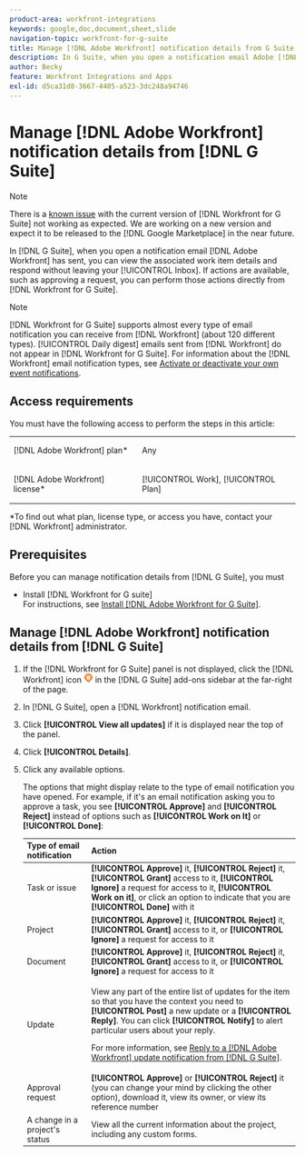 ```yaml
---
product-area: workfront-integrations
keywords: google,doc,document,sheet,slide
navigation-topic: workfront-for-g-suite
title: Manage [!DNL Adobe Workfront] notification details from G Suite
description: In G Suite, when you open a notification email Adobe [!DNL Workfront] has sent, you can view the associated work item details and respond without leaving your Inbox. If actions are available, such as approving a request, you can perform those actions directly from Workfront for G Suite.
author: Becky
feature: Workfront Integrations and Apps
exl-id: d5ca31d8-3667-4405-a523-3dc248a94746
---
```

# Manage [!DNL Adobe Workfront] notification details from [!DNL G Suite]

>[!NOTE]
>
>There is a [known issue](https://experienceleague.adobe.com/docs/workfront-known-issues/issues/new-workfront-experience/wf-current/wf-integrations-error-when-opening-wf-for-gsuite.html?lang=en) with the current version of [!DNL Workfront for G Suite] not working as expected. We are working on a new version and expect it to be released to the [!DNL Google Marketplace] in the near future. 

In [!DNL G Suite], when you open a notification email [!DNL Adobe Workfront] has sent, you can view the associated work item details and respond without leaving your [!UICONTROL Inbox]. If actions are available, such as approving a request, you can perform those actions directly from [!DNL Workfront for G Suite].

>[!NOTE]
>
> [!DNL Workfront for G Suite] supports almost every type of email notification you can receive from [!DNL Workfront] (about 120 different types). [!UICONTROL Daily digest] emails sent from [!DNL Workfront] do not appear in [!DNL Workfront for G Suite]. For information about the [!DNL Workfront] email notification types, see [Activate or deactivate your own event notifications](../../workfront-basics/using-notifications/activate-or-deactivate-your-own-event-notifications.md).

## Access requirements

You must have the following access to perform the steps in this article:

<table style="table-layout:auto"> 
 <col> 
 <col> 
 <tbody> 
  <tr> 
   <td role="rowheader">[!DNL Adobe Workfront] plan*</td> 
   <td> <p>Any</p> </td> 
  </tr> 
  <tr> 
   <td role="rowheader">[!DNL Adobe Workfront] license*</td> 
   <td> <p>[!UICONTROL Work], [!UICONTROL Plan]</p> </td> 
  </tr> 
  </tbody> 
</table>

&#42;To find out what plan, license type, or access you have, contact your [!DNL Workfront] administrator.

## Prerequisites

Before you can manage notification details from [!DNL G Suite], you must

* Install [!DNL Workfront for G suite]\
   For instructions, see [Install [!DNL Adobe Workfront for G Suite]](../../workfront-integrations-and-apps/workfront-for-g-suite/install-workfront-for-gsuite.md).

## Manage [!DNL Adobe Workfront] notification details from [!DNL G Suite]

1. If the [!DNL Workfront for G Suite] panel is not displayed, click the [!DNL Workfront] icon ![](assets/wf-lion-icon.png) in the [!DNL G Suite] add-ons sidebar at the far-right of the page.
1. In [!DNL G Suite], open a [!DNL Workfront] notification email.
1. Click **[!UICONTROL View all updates]** if it is displayed near the top of the panel.
1. Click **[!UICONTROL Details]**.
1. Click any available options.

   The options that might display relate to the type of email notification you have opened. For example, if it's an email notification asking you to approve a task, you see **[!UICONTROL Approve]** and **[!UICONTROL Reject]** instead of options such as **[!UICONTROL Work on It]** or **[!UICONTROL Done]**:

   <table style="table-layout:auto"> 
    <col> 
    <col> 
    <thead> 
     <tr> 
      <th>Type of email notification</th> 
      <th>Action</th> 
     </tr> 
    </thead> 
    <tbody> 
     <tr> 
      <td>Task or issue</td> 
      <td><strong>[!UICONTROL Approve]</strong> it, <strong>[!UICONTROL Reject]</strong> it, <strong>[!UICONTROL Grant]</strong> access to it, <strong>[!UICONTROL Ignore]</strong> a request for access to it, <strong>[!UICONTROL Work on it]</strong>, or click an option to indicate that you are <strong>[!UICONTROL Done]</strong> with it</td> 
     </tr> 
     <tr> 
      <td>Project</td> 
      <td><strong>[!UICONTROL Approve]</strong> it, <strong>[!UICONTROL Reject]</strong> it, <strong>[!UICONTROL Grant]</strong> access to it, or <strong>[!UICONTROL Ignore]</strong> a request for access to it</td> 
     </tr> 
     <tr> 
      <td>Document</td> 
      <td><strong>[!UICONTROL Approve]</strong> it, <strong>[!UICONTROL Reject]</strong> it, <strong>[!UICONTROL Grant]</strong> access to it, or <strong>[!UICONTROL Ignore]</strong> a request for access to it</td> 
     </tr> 
     <tr> 
      <td>Update </td> 
      <td> <p>View any part of the entire list of updates for the item so that you have the context you need to <strong>[!UICONTROL Post]</strong> a new update or a <strong>[!UICONTROL Reply]</strong>. You can click <strong>[!UICONTROL Notify]</strong> to alert particular users about your reply. </p> <p>For more information, see <a href="../../workfront-integrations-and-apps/workfront-for-g-suite/reply-to-wf-update-notification-from-gsuite.md" class="MCXref xref">Reply to a [!DNL Adobe Workfront] update notification from [!DNL G Suite]</a>.</p> </td> 
     </tr> 
     <tr> 
      <td>Approval request</td> 
      <td><strong>[!UICONTROL Approve]</strong> or <strong>[!UICONTROL Reject]</strong> it (you can change your mind by clicking the other option), download it, view its owner, or view its reference number</td> 
     </tr> 
     <tr> 
      <td>A change in a project's status</td> 
      <td> View all the current information about the project, including any custom forms. </td> 
     </tr> 
    </tbody> 
   </table>
